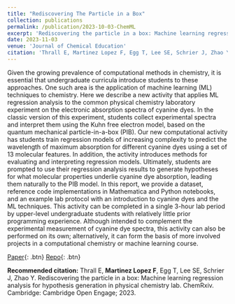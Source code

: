 ```yaml
---
title: "Rediscovering The Particle in a Box"
collection: publications
permalink: /publication/2023-10-03-ChemML
excerpt: 'Rediscovering the particle in a box: Machine learning regression analysis for hypothesis generation in physical chemistry lab'
date: 2023-11-03
venue: 'Journal of Chemical Education'
citation: 'Thrall E, Martinez Lopez F, Egg T, Lee SE, Schrier J, Zhao Y. Rediscovering the particle in a box: Machine learning regression analysis for hypothesis generation in physical chemistry lab. ChemRxiv. Cambridge: Cambridge Open Engage; 2023'
---
```

Given the growing prevalence of computational methods in chemistry, it is essential that undergraduate curricula introduce students to these approaches. One such area is the application of machine learning (ML) techniques to chemistry. Here we describe a new activity that applies ML regression analysis to the common physical chemistry laboratory experiment on the electronic absorption spectra of cyanine dyes. In the classic version of this experiment, students collect experimental spectra and interpret them using the Kuhn free electron model, based on the quantum mechanical particle-in-a-box (PIB). Our new computational activity has students train regression models of increasing complexity to predict the wavelength of maximum absorption for different cyanine dyes using a set of 13 molecular features. In addition, the activity introduces methods for evaluating and interpreting regression models. Ultimately, students are prompted to use their regression analysis results to generate hypotheses for what molecular properties underlie cyanine dye absorption, leading them naturally to the PIB model. In this report, we provide a dataset, reference code implementations in Mathematica and Python notebooks, and an example lab protocol with an introduction to cyanine dyes and the ML techniques. This activity can be completed in a single 3-hour lab period by upper-level undergraduate students with relatively little prior programming experience. Although intended to complement the experimental measurement of cyanine dye spectra, this activity can also be performed on its own; alternatively, it can form the basis of more involved projects in a computational chemistry or machine learning course.

[Paper](https://chemrxiv.org/engage/chemrxiv/article-details/6516e4c200659409121f2c64){: .btn}
[Repo](https://github.com/elizabeththrall/MLforPChem/tree/main/MLcyaninedye){: .btn}


<b>Recommended citation:</b> Thrall E, <b>Martinez Lopez F</b>, Egg T, Lee SE, Schrier J, Zhao Y. Rediscovering the particle in a box: Machine learning regression analysis for hypothesis generation in physical chemistry lab. ChemRxiv. Cambridge: Cambridge Open Engage; 2023.